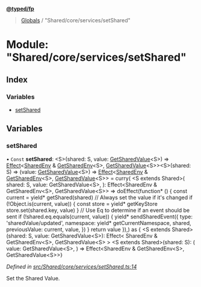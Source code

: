 **[@typed/fp](../README.md)**

> [Globals](../globals.md) / "Shared/core/services/setShared"

# Module: "Shared/core/services/setShared"

## Index

### Variables

* [setShared](_shared_core_services_setshared_.md#setshared)

## Variables

### setShared

• `Const` **setShared**: \<S>(shared: S, value: [GetSharedValue](_shared_core_model_shared_.md#getsharedvalue)\<S>) => [Effect](_effect_effect_.effect.md)\<[SharedEnv](../interfaces/_shared_core_services_sharedenv_.sharedenv.md) & [GetSharedEnv](_shared_core_model_shared_.md#getsharedenv)\<S>, [GetSharedValue](_shared_core_model_shared_.md#getsharedvalue)\<S>>\<S>(shared: S) => (value: [GetSharedValue](_shared_core_model_shared_.md#getsharedvalue)\<S>) => [Effect](_effect_effect_.effect.md)\<[SharedEnv](../interfaces/_shared_core_services_sharedenv_.sharedenv.md) & [GetSharedEnv](_shared_core_model_shared_.md#getsharedenv)\<S>, [GetSharedValue](_shared_core_model_shared_.md#getsharedvalue)\<S>> = curry( \<S extends Shared>( shared: S, value: GetSharedValue\<S>, ): Effect\<SharedEnv & GetSharedEnv\<S>, GetSharedValue\<S>> => doEffect(function* () { const current = yield* getShared(shared) // Always set the value if it's changed if (!Object.is(current, value)) { const store = yield* getKeyStore store.set(shared.key, value) } // Use Eq to determine if an event should be sent if (!shared.eq.equals(current, value)) { yield* sendSharedEvent({ type: 'sharedValue/updated', namespace: yield* getCurrentNamespace, shared, previousValue: current, value, }) } return value }),) as { \<S extends Shared>(shared: S, value: GetSharedValue\<S>): Effect\< SharedEnv & GetSharedEnv\<S>, GetSharedValue\<S> > \<S extends Shared>(shared: S): ( value: GetSharedValue\<S>, ) => Effect\<SharedEnv & GetSharedEnv\<S>, GetSharedValue\<S>>}

*Defined in [src/Shared/core/services/setShared.ts:14](https://github.com/TylorS/typed-fp/blob/6ccb290/src/Shared/core/services/setShared.ts#L14)*

Set the Shared Value.
